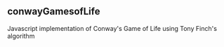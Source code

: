 ## conwayGamesofLife

Javascript implementation of Conway's Game of Life using Tony Finch's algorithm
